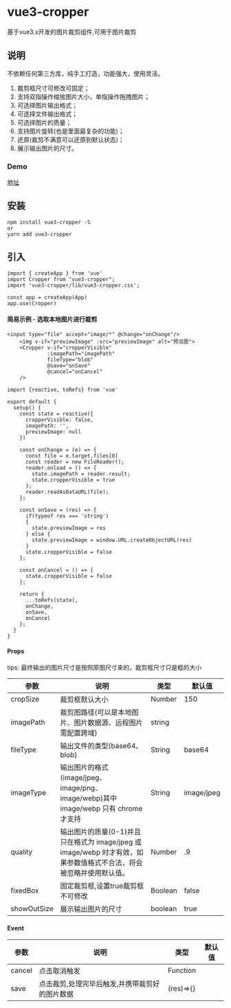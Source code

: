 # vue3-cropper
基于vue3.x开发的图片裁剪组件,可用于图片裁剪 

## 说明
不依赖任何第三方库，纯手工打造，功能强大，使用灵活。


1. 裁剪框尺寸可修改可固定；
2. 支持双指操作缩放图片大小，单指操作拖拽图片；
3. 可选择图片输出格式；
4. 可选择文件输出格式；
5. 可选择图片的质量；
6. 支持图片旋转(也是里面最复杂的功能)；
7. 还原(裁剪不满意可以还原到默认状态)；
8. 展示输出图片的尺寸。

### Demo
[地址](https://dreamicalwestswim.github.io/vue3-cropper/demo)

## 安装
```
npm install vue3-cropper -S
or
yarn add vue3-cropper
```

## 引入
```
import { createApp } from 'vue'
import Cropper from "vue3-cropper";
import 'vue3-cropper/lib/vue3-cropper.css';

const app = createApp(App)
app.use(Cropper)

```

#### 简易示例 - 选取本地图片进行裁剪
```
<input type="file" accept="image/*" @change="onChange"/>
    <img v-if="previewImage" :src="previewImage" alt="预览图">
    <Cropper v-if="cropperVisible"
             :imagePath="imagePath"
             fileType="blob"
             @save="onSave"
             @cancel="onCancel"
    />
```
```
import {reactive, toRefs} from 'vue'

export default {
  setup() {
    const state = reactive({
      cropperVisible: false,
      imagePath: '',
      previewImage: null
    })

    const onChange = (e) => {
      const file = e.target.files[0]
      const reader = new FileReader();
      reader.onload = () => {
        state.imagePath = reader.result;
        state.cropperVisible = true
      };
      reader.readAsDataURL(file);
    };

    const onSave = (res) => {
      if(typeof res === 'string')
      {
        state.previewImage = res
      } else {
        state.previewImage = window.URL.createObjectURL(res)
      }
      state.cropperVisible = false
    };

    const onCancel = () => {
      state.cropperVisible = false
    };

    return {
      ...toRefs(state),
      onChange,
      onSave,
      onCancel
    };
  }
}
```

#### Props
 tips:   最终输出的图片尺寸是按照原图尺寸来的，裁剪框尺寸只是框的大小

  参数  | 说明 | 类型 | 默认值
 ---- | ----- | ------ | ------  
 cropSize  | 裁剪框默认大小 | Number | 150 
 imagePath  | 裁剪图路径(可以是本地图片、图片数据源、远程图片需配置跨域) | string |   
 fileType  | 输出文件的类型(base64、blob) | String | base64   
 imageType  | 输出图片的格式(image/jpeg、image/png、image/webp)其中 image/webp 只有 chrome 才支持 | String | image/jpeg   
 quality  | 输出图片的质量(0-1)并且只在格式为 image/jpeg 或 image/webp 时才有效，如果参数值格式不合法，将会被忽略并使用默认值。 | Number | .9
 fixedBox  | 固定裁剪框,设置true裁剪框不可修改 | Boolean | false
 showOutSize  | 展示输出图片的尺寸 | boolean | true

#### Event

  参数  | 说明 | 类型 | 默认值
 ---- | ----- | ------ | ------  
 cancel  | 点击取消触发 | Function |  
 save  | 点击裁剪,处理完毕后触发,并携带裁剪好的图片数据 | (res)=>{} |  
